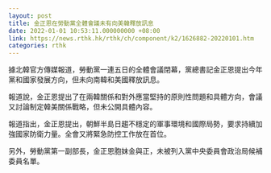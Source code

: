 ```yaml
---
layout: post
title: 金正恩在勞動黨全體會議未有向美韓釋放訊息
date: 2022-01-01 10:53:11.000000000 +08:00
link: https://news.rthk.hk/rthk/ch/component/k2/1626882-20220101.htm
categories: rthk
---
```


據北韓官方傳媒報道，勞動黨一連五日的全體會議閉幕，黨總書記金正恩提出今年黨和國家發展方向，但未向南韓和美國釋放訊息。

報道說，金正恩提出了在兩韓關係和對外應當堅持的原則性問題和具體方向，會議又討論制定韓美關係戰略，但未公開具體內容。

報道指出，金正恩提出，朝鮮半島日趨不穩定的軍事環境和國際局勢，要求持續加強國家防衛力量。全會又將緊急防控工作放在首位。

另外，勞動黨第一副部長，金正恩胞妹金與正，未被列入黨中央委員會政治局候補委員名單。

